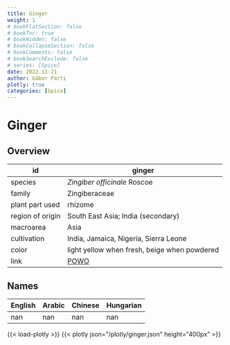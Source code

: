 ```yaml
---
title: Ginger
weight: 1
# bookFlatSection: false
# bookToc: true
# bookHidden: false
# bookCollapseSection: false
# bookComments: false
# bookSearchExclude: false
# series: [Spice]
date: 2022-11-21
author: Gábor Parti
plotly: true
categories: [Spice]
---
```


# Ginger

## Overview

|       id       |                       ginger                      |
|----------------|---------------------------------------------------|
|     species    |            *Zingiber officinale* Roscoe           |
|     family     |                   Zingiberaceae                   |
| plant part used|                      rhizome                      |
|region of origin|         South East Asia; India (secondary)        |
|    macroarea   |                        Asia                       |
|   cultivation  |       India, Jamaica, Nigeria, Sierra Leone       |
|      color     |    light yellow when fresh, beige when powdered   |
|      link      |[POWO](https://powo.science.kew.org/taxon/798372-1)|

 ## Names
|English|Arabic|Chinese|Hungarian|
|-------|------|-------|---------|
|  nan  |  nan |  nan  |   nan   |

{{< load-plotly >}}
{{< plotly json="/plotly/ginger.json" height="400px" >}}